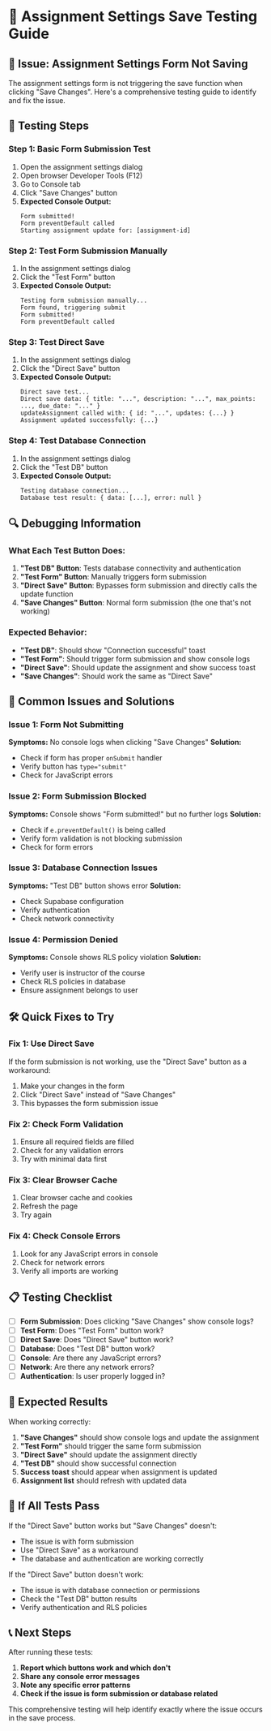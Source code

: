 # 🔧 Assignment Settings Save Testing Guide

## 🐛 **Issue**: Assignment Settings Form Not Saving

The assignment settings form is not triggering the save function when clicking "Save Changes". Here's a comprehensive testing guide to identify and fix the issue.

## 🧪 **Testing Steps**

### **Step 1: Basic Form Submission Test**
1. Open the assignment settings dialog
2. Open browser Developer Tools (F12)
3. Go to Console tab
4. Click "Save Changes" button
5. **Expected Console Output:**
   ```
   Form submitted!
   Form preventDefault called
   Starting assignment update for: [assignment-id]
   ```

### **Step 2: Test Form Submission Manually**
1. In the assignment settings dialog
2. Click the "Test Form" button
3. **Expected Console Output:**
   ```
   Testing form submission manually...
   Form found, triggering submit
   Form submitted!
   Form preventDefault called
   ```

### **Step 3: Test Direct Save**
1. In the assignment settings dialog
2. Click the "Direct Save" button
3. **Expected Console Output:**
   ```
   Direct save test...
   Direct save data: { title: "...", description: "...", max_points: ..., due_date: "..." }
   updateAssignment called with: { id: "...", updates: {...} }
   Assignment updated successfully: {...}
   ```

### **Step 4: Test Database Connection**
1. In the assignment settings dialog
2. Click the "Test DB" button
3. **Expected Console Output:**
   ```
   Testing database connection...
   Database test result: { data: [...], error: null }
   ```

## 🔍 **Debugging Information**

### **What Each Test Button Does:**

1. **"Test DB" Button**: Tests database connectivity and authentication
2. **"Test Form" Button**: Manually triggers form submission
3. **"Direct Save" Button**: Bypasses form submission and directly calls the update function
4. **"Save Changes" Button**: Normal form submission (the one that's not working)

### **Expected Behavior:**

- **"Test DB"**: Should show "Connection successful" toast
- **"Test Form"**: Should trigger form submission and show console logs
- **"Direct Save"**: Should update the assignment and show success toast
- **"Save Changes"**: Should work the same as "Direct Save"

## 🚨 **Common Issues and Solutions**

### **Issue 1: Form Not Submitting**
**Symptoms:** No console logs when clicking "Save Changes"
**Solution:** 
- Check if form has proper `onSubmit` handler
- Verify button has `type="submit"`
- Check for JavaScript errors

### **Issue 2: Form Submission Blocked**
**Symptoms:** Console shows "Form submitted!" but no further logs
**Solution:**
- Check if `e.preventDefault()` is being called
- Verify form validation is not blocking submission
- Check for form errors

### **Issue 3: Database Connection Issues**
**Symptoms:** "Test DB" button shows error
**Solution:**
- Check Supabase configuration
- Verify authentication
- Check network connectivity

### **Issue 4: Permission Denied**
**Symptoms:** Console shows RLS policy violation
**Solution:**
- Verify user is instructor of the course
- Check RLS policies in database
- Ensure assignment belongs to user

## 🛠 **Quick Fixes to Try**

### **Fix 1: Use Direct Save**
If the form submission is not working, use the "Direct Save" button as a workaround:
1. Make your changes in the form
2. Click "Direct Save" instead of "Save Changes"
3. This bypasses the form submission issue

### **Fix 2: Check Form Validation**
1. Ensure all required fields are filled
2. Check for any validation errors
3. Try with minimal data first

### **Fix 3: Clear Browser Cache**
1. Clear browser cache and cookies
2. Refresh the page
3. Try again

### **Fix 4: Check Console Errors**
1. Look for any JavaScript errors in console
2. Check for network errors
3. Verify all imports are working

## 📋 **Testing Checklist**

- [ ] **Form Submission**: Does clicking "Save Changes" show console logs?
- [ ] **Test Form**: Does "Test Form" button work?
- [ ] **Direct Save**: Does "Direct Save" button work?
- [ ] **Database**: Does "Test DB" button work?
- [ ] **Console**: Are there any JavaScript errors?
- [ ] **Network**: Are there any network errors?
- [ ] **Authentication**: Is user properly logged in?

## 🎯 **Expected Results**

When working correctly:
1. **"Save Changes"** should show console logs and update the assignment
2. **"Test Form"** should trigger the same form submission
3. **"Direct Save"** should update the assignment directly
4. **"Test DB"** should show successful connection
5. **Success toast** should appear when assignment is updated
6. **Assignment list** should refresh with updated data

## 🚀 **If All Tests Pass**

If the "Direct Save" button works but "Save Changes" doesn't:
- The issue is with form submission
- Use "Direct Save" as a workaround
- The database and authentication are working correctly

If the "Direct Save" button doesn't work:
- The issue is with database connection or permissions
- Check the "Test DB" button results
- Verify authentication and RLS policies

## 📞 **Next Steps**

After running these tests:
1. **Report which buttons work and which don't**
2. **Share any console error messages**
3. **Note any specific error patterns**
4. **Check if the issue is form submission or database related**

This comprehensive testing will help identify exactly where the issue occurs in the save process.



















